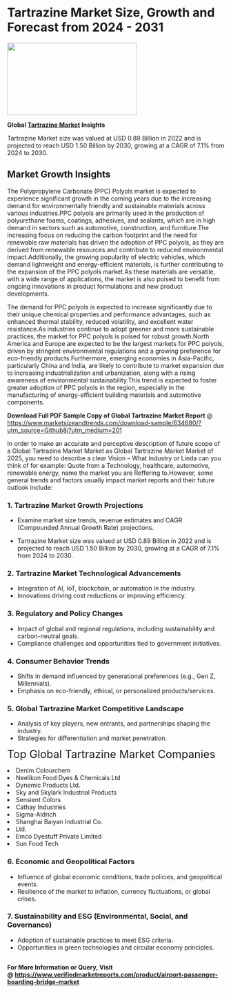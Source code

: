 <H1>Tartrazine Market Size, Growth and Forecast from 2024 - 2031</H1><img class="aligncenter size-medium wp-image-584254" src="https://thirdeyenews.in/wp-content/uploads/2024/09/Global-Market-Research-300x168.jpeg" alt="" width="300" height="168" /><p><strong>Global&nbsp;<a href="https://www.marketsizeandtrends.com/download-sample/634680/?utm_source=Github8j?utm_medium=201">Tartrazine Market</a> Insights</strong></p><p>Tartrazine Market size was valued at USD 0.89 Billion in 2022 and is projected to reach USD 1.50 Billion by 2030, growing at a CAGR of 7.1% from 2024 to 2030.</p><p><h2>Market Growth Insights</h2> <p>The Polypropylene Carbonate (PPC) Polyols market is expected to experience significant growth in the coming years due to the increasing demand for environmentally friendly and sustainable materials across various industries.PPC polyols are primarily used in the production of polyurethane foams, coatings, adhesives, and sealants, which are in high demand in sectors such as automotive, construction, and furniture.The increasing focus on reducing the carbon footprint and the need for renewable raw materials has driven the adoption of PPC polyols, as they are derived from renewable resources and contribute to reduced environmental impact.Additionally, the growing popularity of electric vehicles, which demand lightweight and energy-efficient materials, is further contributing to the expansion of the PPC polyols market.As these materials are versatile, with a wide range of applications, the market is also poised to benefit from ongoing innovations in product formulations and new product developments.</p> <p>The demand for PPC polyols is expected to increase significantly due to their unique chemical properties and performance advantages, such as enhanced thermal stability, reduced volatility, and excellent water resistance.As industries continue to adopt greener and more sustainable practices, the market for PPC polyols is poised for robust growth.North America and Europe are expected to be the largest markets for PPC polyols, driven by stringent environmental regulations and a growing preference for eco-friendly products.Furthermore, emerging economies in Asia-Pacific, particularly China and India, are likely to contribute to market expansion due to increasing industrialization and urbanization, along with a rising awareness of environmental sustainability.This trend is expected to foster greater adoption of PPC polyols in the region, especially in the manufacturing of energy-efficient building materials and automotive components.</p> <p><span class=""><strong>Download Full PDF Sample Copy of Global Tartrazine Market Report</strong> @ <a href="https://www.marketsizeandtrends.com/download-sample/634680/?utm_source=Github8j?utm_medium=201" target="_blank">https://www.marketsizeandtrends.com/download-sample/634680/?utm_source=Github8j?utm_medium=201</a></span></p><p>In order to make an accurate and perceptive description of future scope of a Global&nbsp;Tartrazine Market Market as Global&nbsp;Tartrazine Market Market of 2025, you need to describe a clear Vision &ndash; What Industry or Linda can you think of for example: Quote from a Technology, healthcare, automotive, renewable energy, name the market you are Reffering to.However, some general trends and factors usually impact market reports and their future outlook include:</p><h3>1.&nbsp;<strong>Tartrazine Market Growth Projections</strong></h3><ul><li>Examine market size trends, revenue estimates and CAGR (Compounded Annual Growth Rate) projections.</li><li><p>Tartrazine Market size was valued at USD 0.89 Billion in 2022 and is projected to reach USD 1.50 Billion by 2030, growing at a CAGR of 7.1% from 2024 to 2030.</p></li></ul><h3>2.&nbsp;<strong>Tartrazine Market Technological Advancements</strong></h3><ul><li>Integration of AI, IoT, blockchain, or automation in the industry.</li><li>Innovations driving cost reductions or improving efficiency.</li></ul><h3>3.&nbsp;<strong>Regulatory and Policy Changes</strong></h3><ul><li>Impact of global and regional regulations, including sustainability and carbon-neutral goals.</li><li>Compliance challenges and opportunities tied to government initiatives.</li></ul><h3>4.&nbsp;<strong>Consumer Behavior Trends</strong></h3><ul><li>Shifts in demand influenced by generational preferences (e.g., Gen Z, Millennials).</li><li>Emphasis on eco-friendly, ethical, or personalized products/services.</li></ul><h3>5.&nbsp;<strong>Global Tartrazine Market Competitive Landscape</strong></h3><ul><li>Analysis of key players, new entrants, and partnerships shaping the industry.</li><li>Strategies for differentiation and market penetration.</li></ul><p data-pm-slice="1 1 []"><span style="color: inherit; font-family: inherit; font-size: 25px;">Top Global Tartrazine Market Companies</span></p><div class="" data-test-id=""><p><li>Denim Colourchem</li><li> Neelikon Food Dyes & Chemicals Ltd</li><li> Dynemic Products Ltd.</li><li> Sky and Skylark Industrial Products</li><li> Sensient Colors</li><li> Cathay Industries</li><li> Sigma-Aldrich</li><li> Shanghai Baiyan Industrial Co.</li><li>Ltd.</li><li> Emco Dyestuff Private Limited</li><li> Sun Food Tech</li></p></div><h3>6.&nbsp;<strong>Economic and Geopolitical Factors</strong></h3><ul><li>Influence of global economic conditions, trade policies, and geopolitical events.</li><li>Resilience of the market to inflation, currency fluctuations, or global crises.</li></ul><h3>7.&nbsp;<strong>Sustainability and ESG (Environmental, Social, and Governance)</strong></h3><ul><li>Adoption of sustainable practices to meet ESG criteria.</li><li>Opportunities in green technologies and circular economy principles.</li></ul><h2><strong style="font-size: 14px;">For More Information or Query, Visit @&nbsp;</strong><a style="background-color: #ffffff; font-size: 14px;" href="https://www.marketsizeandtrends.com/report/tartrazine-market/" target="_blank">https://www.verifiedmarketreports.com/product/airport-passenger-boarding-bridge-market</a></h2>